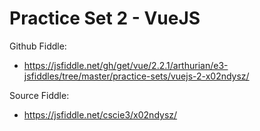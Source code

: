 # Practice Set 2 - VueJS

Github Fiddle:
- https://jsfiddle.net/gh/get/vue/2.2.1/arthurian/e3-jsfiddles/tree/master/practice-sets/vuejs-2-x02ndysz/

Source Fiddle:
- https://jsfiddle.net/cscie3/x02ndysz/


